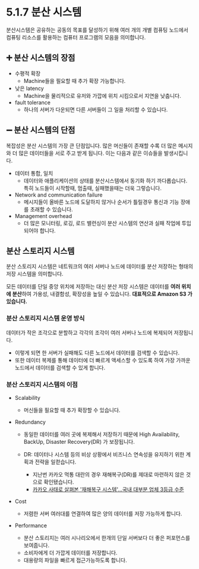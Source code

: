 # 5.1.7 분산 시스템

분산시스템은 공유하는 공동의 목표를 달성하기 위해 여러 개의 개별 컴퓨팅 노드에서 컴퓨팅 리소스를 활용하는 컴퓨터 프로그램의 모음을 의미합니다.

## ➕ 분산 시스템의 장점

- 수평적 확장 
  - Machine들을 필요할 때 추가 확장 가능합니다.
- 낮은 latency 
  - Machine을 물리적으로 유저와 가깝에 위치 시킴으로서 지연을 낮춥니다.
- fault tolerance 
  - 하나의 서버가 다운되면 다른 서버들이 그 일을 처리할 수 있습니다.

## ➖ 분산 시스템의 단점

복잡성은 분산 시스템의 가장 큰 단점입니다. 많은 머신들이 존재할 수록 더 많은 메시지와 더 많은 데이터들을 서로 주고 받게 됩니다. 이는 다음과 같은 이슈들을 발생시킵니다.

- 데이터 통합, 일치
  - 데이터와 애플리케이션의 상태를 분산시스템에서 동기화 하기 까다롭습니다. 특히 노드들이 시작할때, 멈출때, 실패했을때는 더욱 그렇습니다.
- Network and communication failure
  - 메시지들이 올바른 노드에 도달하지 않거나 순서가 틀릴경우 통신과 기능 장애를 초래할 수 있습니다.
- Management overhead 
  - 더 많은 모니터링, 로깅, 로드 밸런싱이 분산 시스템의 연산과 실패 작업에 투입되어야 합니다.

## 분산 스토리지 시스템

분산 스토리지 시스템은 네트워크의 여러 서버나 노드에 데이터를 분산 저장하는 형태의 저장 시스템을 의미합니다.

모든 데이터를 단일 중앙 위치에 저장하는 대신 분산 저장 시스템은 데이터를 **여러 위치에 분산**하여 가용성, 내결함성, 확장성을 높일 수 있습니다. **대표적으로 Amazon S3 가 있습니다.**

### 분산 스토리지 시스템 운영 방식

데이터가 작은 조각으로 분할하고 각각의 조각이 여러 서버나 노드에 복제되어 저장됩니다.

- 이렇게 되면 한 서버가 실패해도 다른 노드에서 데이터를 검색할 수 있습니다.
- 또한 데이터 복제를 통해 데이터에 더 빠르게 액세스할 수 있도록 하여 가장 가까운 노드에서 데이터를 검색할 수 있게 합니다.

### 분산 스토리지 시스템의 이점

- Scalability
    - 머신들을 필요할 때 추가 확장할 수 있습니다.
- Redundancy
    - 동일한 데이터를 여러 곳에 복제해서 저장하기 때문에 High Availability, BackUp, Disaster Recovery(DR) 가 보장됩니다.
  
    - DR: 데이터나 시스템 등의 비상 상황에서 비즈니스 연속성을 유지하기 위한 계획과 전략을 일컫습니다.
        - 지난번 카카오 먹통 대란의 경우 재해복구(DR)를 제대로 마련하지 않은 것으로 확인됐습니다.
      - [카카오 사태로 살펴본 '재해복구 시스템'...국내 대부분 업체 3등급 수준](https://zdnet.co.kr/view/?no=20221017165202)
    
- Cost
    - 저렴한 서버 여러대를 연결하여 많은 양의 데이터를 저장 가능하게 합니다.

- Performance
    - 분산 스토리지는 여러 시나리오에서 한개의 단일 서버보다 더 좋은 퍼포먼스를 보여줍니다.
    - 소비자에게 더 가깝게 데이터를 저장합니다.
    - 대용량의 파일을 빠르게 접근가능하도록 합니다.


  <script src="https://utteranc.es/client.js"
        repo="Pseudo-Lab/data-engineering-for-everybody"
        issue-term="pathname"
        label="comments"
        theme="preferred-color-scheme"
        crossorigin="anonymous"
        async>
</script>